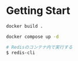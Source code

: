 # Getting Start

```sh
docker build .
```

```sh
docker compose up -d
```

```sh
# Redisのコンテナ内で実行する
$ redis-cli
```
